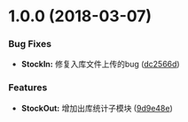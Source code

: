 <a name="1.0.0"></a>
# 1.0.0 (2018-03-07)


### Bug Fixes

* **StockIn:** 修复入库文件上传的bug ([dc2566d](https://github.com/zhouxiongking/test-changelog/commit/dc2566d))


### Features

* **StockOut:** 增加出库统计子模块 ([9d9e48e](https://github.com/zhouxiongking/test-changelog/commit/9d9e48e))



